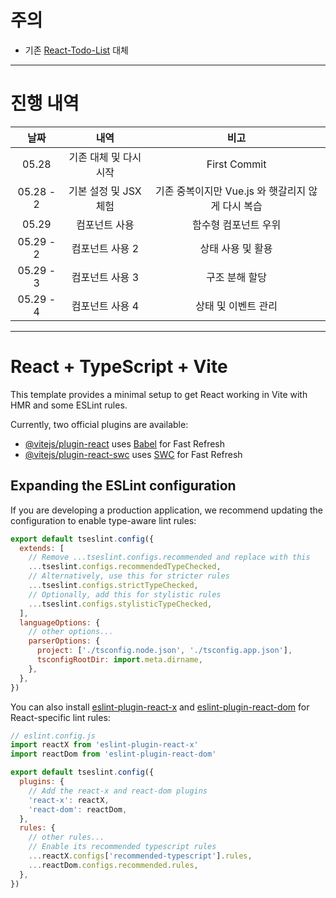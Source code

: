 # 주의
- 기존 [React-Todo-List](https://github.com/Nobody-IArc/React-Todo-List) 대체

---

# 진행 내역
|날짜|내역|비고|
|:-:|:-:|:-:|
|05.28|기존 대체 및 다시 시작|First Commit|
|05.28 - 2|기본 설정 및 JSX 체험|기존 중복이지만 Vue.js 와 햇갈리지 않게 다시 복습|
|05.29|컴포넌트 사용|함수형 컴포넌트 우위|
|05.29 - 2|컴포넌트 사용 2|상태 사용 및 활용|
|05.29 - 3|컴포넌트 사용 3|구조 분해 할당|
|05.29 - 4|컴포넌트 사용 4|상태 및 이벤트 관리|



---
# React + TypeScript + Vite

This template provides a minimal setup to get React working in Vite with HMR and some ESLint rules.

Currently, two official plugins are available:

- [@vitejs/plugin-react](https://github.com/vitejs/vite-plugin-react/blob/main/packages/plugin-react) uses [Babel](https://babeljs.io/) for Fast Refresh
- [@vitejs/plugin-react-swc](https://github.com/vitejs/vite-plugin-react/blob/main/packages/plugin-react-swc) uses [SWC](https://swc.rs/) for Fast Refresh

## Expanding the ESLint configuration

If you are developing a production application, we recommend updating the configuration to enable type-aware lint rules:

```js
export default tseslint.config({
  extends: [
    // Remove ...tseslint.configs.recommended and replace with this
    ...tseslint.configs.recommendedTypeChecked,
    // Alternatively, use this for stricter rules
    ...tseslint.configs.strictTypeChecked,
    // Optionally, add this for stylistic rules
    ...tseslint.configs.stylisticTypeChecked,
  ],
  languageOptions: {
    // other options...
    parserOptions: {
      project: ['./tsconfig.node.json', './tsconfig.app.json'],
      tsconfigRootDir: import.meta.dirname,
    },
  },
})
```

You can also install [eslint-plugin-react-x](https://github.com/Rel1cx/eslint-react/tree/main/packages/plugins/eslint-plugin-react-x) and [eslint-plugin-react-dom](https://github.com/Rel1cx/eslint-react/tree/main/packages/plugins/eslint-plugin-react-dom) for React-specific lint rules:

```js
// eslint.config.js
import reactX from 'eslint-plugin-react-x'
import reactDom from 'eslint-plugin-react-dom'

export default tseslint.config({
  plugins: {
    // Add the react-x and react-dom plugins
    'react-x': reactX,
    'react-dom': reactDom,
  },
  rules: {
    // other rules...
    // Enable its recommended typescript rules
    ...reactX.configs['recommended-typescript'].rules,
    ...reactDom.configs.recommended.rules,
  },
})
```
